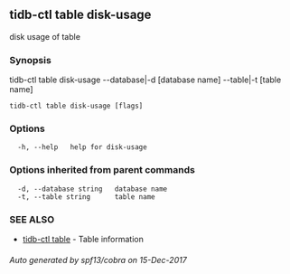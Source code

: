 ## tidb-ctl table disk-usage

disk usage of table

### Synopsis


tidb-ctl table disk-usage --database|-d [database name] --table|-t [table name]

```
tidb-ctl table disk-usage [flags]
```

### Options

```
  -h, --help   help for disk-usage
```

### Options inherited from parent commands

```
  -d, --database string   database name
  -t, --table string      table name
```

### SEE ALSO
* [tidb-ctl table](tidb-ctl_table.md)	 - Table information

###### Auto generated by spf13/cobra on 15-Dec-2017
